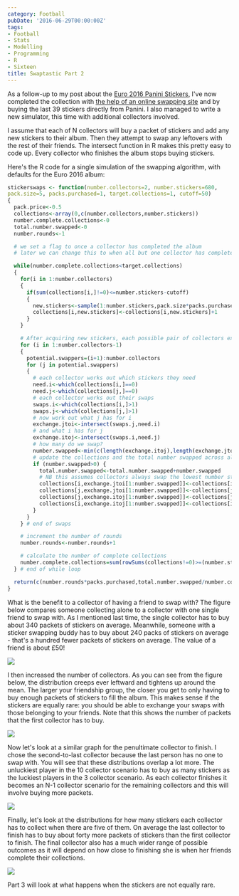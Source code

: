 ```yaml
---
category: Football
pubDate: '2016-06-29T00:00:00Z'
tags:
- Football
- Stats
- Modelling
- Programming
- R
- Sixteen
title: Swaptastic Part 2
---
```

As a follow-up to my post about the [Euro 2016 Panini Stickers](/euro-2016-panini-stickers/), I've now completed the collection with [the help of an online swapping site](/swaptastic-part-1/) and by buying the last 39 stickers directly from Panini. I also managed to write a new simulator, this time with additional collectors involved.

I assume that each of N collectors will buy a packet of stickers and add any new stickers to their album. Then they attempt to swap any leftovers with the rest of their friends. The intersect function in R makes this pretty easy to code up. Every collector who finishes the album stops buying stickers.

Here's the R code for a single simulation of the swapping algorithm, with defaults for the Euro 2016 album:

```r
stickerswaps <- function(number.collectors=2, number.stickers=680,
pack.size=5, packs.purchased=1, target.collections=1, cutoff=50)
{
  pack.price<-0.5
  collections<-array(0,c(number.collectors,number.stickers))
  number.complete.collections<-0
  total.number.swapped<-0
  number.rounds<-1

  # we set a flag to once a collector has completed the album
  # later we can change this to when all but one collector has completed

  while(number.complete.collections<target.collections)
  {
    for(i in 1:number.collectors)
    {
      if(sum(collections[i,]!=0)<=number.stickers-cutoff)
      {
        new.stickers<-sample(1:number.stickers,pack.size*packs.purchased)
        collections[i,new.stickers]<-collections[i,new.stickers]+1
      }
    }

    # After acquiring new stickers, each possible pair of collectors exchanges their swaps
    for (i in 1:number.collectors-1)
    {
      potential.swappers=(i+1):number.collectors
      for (j in potential.swappers)
      {
        # each collector works out which stickers they need
        need.i<-which(collections[i,]==0)
        need.j<-which(collections[j,]==0)
        # each collector works out their swaps
        swaps.i<-which(collections[i,]>1)
        swaps.j<-which(collections[j,]>1)
        # now work out what j has for i
        exchange.jtoi<-intersect(swaps.j,need.i)
        # and what i has for j
        exchange.itoj<-intersect(swaps.i,need.j)
        # how many do we swap?
        number.swapped<-min(c(length(exchange.itoj),length(exchange.jtoi)))
        # update the collections and the total number swapped across all pairs
        if (number.swapped>0) {
          total.number.swapped<-total.number.swapped+number.swapped
          # NB this assumes collectors always swap the lowest number stickers first
          collections[i,exchange.jtoi[1:number.swapped]]<-collections[i,exchange.jtoi[1:number.swapped]]+1
          collections[j,exchange.jtoi[1:number.swapped]]<-collections[j,exchange.jtoi[1:number.swapped]]-1
          collections[j,exchange.itoj[1:number.swapped]]<-collections[j,exchange.itoj[1:number.swapped]]+1
          collections[i,exchange.itoj[1:number.swapped]]<-collections[i,exchange.itoj[1:number.swapped]]-1
        }
      }
    } # end of swaps

    # increment the number of rounds
    number.rounds<-number.rounds+1

    # calculate the number of complete collections
    number.complete.collections=sum(rowSums(collections!=0)>=(number.stickers-cutoff))
  } # end of while loop

  return(c(number.rounds*packs.purchased,total.number.swapped/number.collectors))
}
```

What is the benefit to a collector of having a friend to swap with? The figure below compares someone collecting alone to a collector with one single friend to swap with. As I mentioned last time, the single collector has to buy about 340 packets of stickers on average. Meanwhile, someone with a sticker swapping buddy has to buy about 240 packs of stickers on average - that's a hundred fewer packets of stickers on average. The value of a friend is about £50!

![](../../assets/images/other/1vs2collectors.jpg)

I then increased the number of collectors. As you can see from the figure below, the distribution creeps ever leftward and tightens up around the mean. The larger your friendship group, the closer you get to only having to buy enough packets of stickers to fill the album. This makes sense if the stickers are equally rare: you should be able to exchange your swaps with those belonging to your friends. Note that this shows the number of packets that the first collector has to buy.

![](../../assets/images/other/FirstCollector.jpg)

Now let's look at a similar graph for the penultimate collector to finish. I chose the second-to-last collector because the last person has no one to swap with. You will see that these distributions overlap a lot more. The unluckiest player in the 10 collector scenario has to buy as many stickers as the luckiest players in the 3 collector scenario. As each collector finishes it becomes an N-1 collector scenario for the remaining collectors and this will involve buying more packets.

![](../../assets/images/other/PenultimateCollector.jpg)

Finally, let's look at the distributions for how many stickers each collector has to collect when there are five of them. On average the last collector to finish has to buy about forty more packets of stickers than the first collector to finish. The final collector also has a much wider range of possible outcomes as it will depend on how close to finishing she is when her friends complete their collections.

![](../../assets/images/other/All5Collectors.jpg)

Part 3 will look at what happens when the stickers are not equally rare.